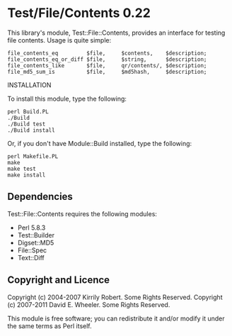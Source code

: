 Test/File/Contents 0.22
=======================

This library's module, Test::File::Contents, provides an interface for testing
file contents. Usage is quite simple:

    file_contents_eq         $file,     $contents,    $description;
    file_contents_eq_or_diff $file,     $string,      $description;
    file_contents_like       $file,     qr/contents/, $description;
    file_md5_sum_is          $file,     $md5hash,     $description;

INSTALLATION

To install this module, type the following:

    perl Build.PL
    ./Build
    ./Build test
    ./Build install

Or, if you don't have Module::Build installed, type the following:

    perl Makefile.PL
    make
    make test
    make install

Dependencies
------------

Test::File::Contents requires the following modules:

* Perl 5.8.3
* Test::Builder
* Digset::MD5
* File::Spec
* Text::Diff

Copyright and Licence
---------------------

Copyright (c) 2004-2007 Kirrily Robert. Some Rights Reserved.
Copyright (c) 2007-2011 David E. Wheeler. Some Rights Reserved.

This module is free software; you can redistribute it and/or modify it under
the same terms as Perl itself.
